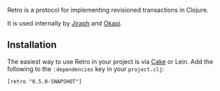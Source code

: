 Retro is a protocol for implementing revisioned transactions in Clojure.

It is used internally by [Jiraph](http://github.com/ninjudd/jiraph) and
[Okapi](http://github.com/lancepantz/okapi).

## Installation

The easiest way to use Retro in your project is via [Cake](http://github.com/ninjudd/cake) or Lein.
Add the following to the `:dependencies` key in your `project.clj`:

    [retro "0.5.0-SNAPSHOT"]
